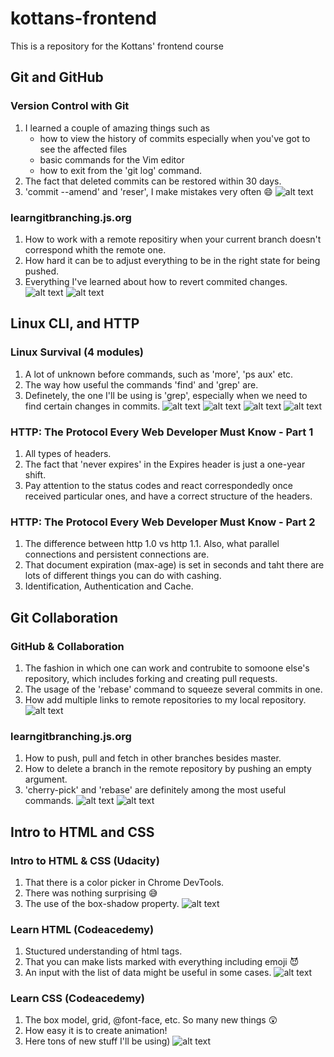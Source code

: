 # kottans-frontend
This is a repository for the Kottans' frontend course
## Git and GitHub
### Version Control with Git
1. I learned a couple of amazing things such as
   - how to view the history of commits especially when you've got to see the affected files
   - basic commands for the Vim editor
   - how to exit from the 'git log' command.
2. The fact that deleted commits can be restored within 30 days.
3. 'commit --amend' and 'reser', I make mistakes very often :smile:
![alt text](https://github.com/IGrynenko/kottans-frontend/blob/main/git_and_github/version_control_with_git.png "Version Control with Git")
### learngitbranching.js.org
1. How to work with a remote repositiry when your current branch doesn't correspond whith the remote one.
2. How hard it can be to adjust everything to be in the right state for being pushed.
3. Everything I've learned about how to revert commited changes.
![alt text](https://github.com/IGrynenko/kottans-frontend/blob/main/git_and_github/learngitbranching_intro_sequence.png?raw=true "Main: Introduction Sequence")
![alt text](https://github.com/IGrynenko/kottans-frontend/blob/main/git_and_github/learngitbranching_push_and_pull.png?raw=true "Remote: Push & Pull -- Git Remotes")
## Linux CLI, and HTTP
### Linux Survival (4 modules)
1. A lot of unknown before commands, such as 'more', 'ps aux' etc.
2. The way how useful the commands 'find' and 'grep' are.
3. Definetely, the one I'll be using is 'grep', especially when we need to find certain changes in commits.
![alt text](https://github.com/IGrynenko/kottans-frontend/blob/main/task_linux_cli/linux-survival-1.png?raw=true "Linux Survival 1")
![alt text](https://github.com/IGrynenko/kottans-frontend/blob/main/task_linux_cli/linux-survival-2.png?raw=true "Linux Survival 2")
![alt text](https://github.com/IGrynenko/kottans-frontend/blob/main/task_linux_cli/linux-survival-3.png?raw=true "Linux Survival 3")
![alt text](https://github.com/IGrynenko/kottans-frontend/blob/main/task_linux_cli/linux-survival-4.png?raw=true "Linux Survival 4")
### HTTP: The Protocol Every Web Developer Must Know - Part 1
1. All types of headers.
2. The fact that 'never expires' in the Expires header is just a one-year shift.
3. Pay attention to the status codes and react correspondedly once received particular ones, and have a correct structure of the headers.
### HTTP: The Protocol Every Web Developer Must Know - Part 2
1. The difference between http 1.0 vs http 1.1. Also, what parallel connections and persistent connections are.
2. That document expiration (max-age) is set in seconds and taht there are lots of different things you can do with cashing.
3. Identification, Authentication and Cache.
## Git Collaboration
### GitHub & Collaboration
1. The fashion in which one can work and contrubite to somoone else's repository, which includes forking and creating pull requests.
2. The usage of the 'rebase' command to squeeze several commits in one.
3. How add multiple links to remote repositories to my local repository.
![alt text](https://github.com/IGrynenko/kottans-frontend/blob/main/task_git_collaboration/github_and_collaboration.png?raw=true "GitHub & Collaboration")
### learngitbranching.js.org
1. How to push, pull and fetch in other branches besides master.
2. How to delete a branch in the remote repository by pushing an empty argument.
3. 'cherry-pick' and 'rebase' are definitely among the most useful commands.
![alt text](https://github.com/IGrynenko/kottans-frontend/blob/main/task_git_collaboration/learngitbranching_main.png?raw=true "Main")
![alt text](https://github.com/IGrynenko/kottans-frontend/blob/main/task_git_collaboration/learngitbranching_remote.png?raw=true "Remote")
## Intro to HTML and CSS
### Intro to HTML & CSS (Udacity)
1. That there is a color picker in Chrome DevTools.
2. There was nothing surprising :sweat_smile:
3. The use of the box-shadow property.
![alt text](https://github.com/IGrynenko/kottans-frontend/blob/main/task_html_css_intro/udacity_intro_html_css.png?raw=true "Udacity HTML CSS")
### Learn HTML (Codeacedemy)
1. Stuctured understanding of html tags.
2. That you can make lists marked with everything including emoji :smiling_imp:
3. An input with the list of data might be useful in some cases.
![alt text](https://github.com/IGrynenko/kottans-frontend/blob/main/task_html_css_intro/codeacedemy_html.png?raw=true "Codeacedemy HTML")
### Learn CSS (Codeacedemy)
1. The box model, grid, @font-face, etc. So many new things :astonished:
2. How easy it is to create animation!
3. Here tons of new stuff I'll be using)
![alt text](https://github.com/IGrynenko/kottans-frontend/blob/main/task_html_css_intro/codeacedemy_learn_css.png?raw=true "Codeacedemy CSS")
